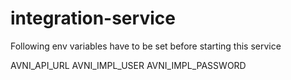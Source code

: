 # integration-service

Following env variables have to be set before starting this service

AVNI_API_URL AVNI_IMPL_USER AVNI_IMPL_PASSWORD
